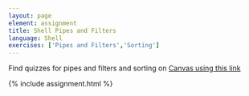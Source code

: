 ```yaml
---
layout: page
element: assignment
title: Shell Pipes and Filters
language: Shell
exercises: ['Pipes and Filters','Sorting']
---
```

Find quizzes for pipes and filters
and sorting on [Canvas using this link](https://canvas.okstate.edu/courses/51969/quizzes/107717)

{% include assignment.html %}
